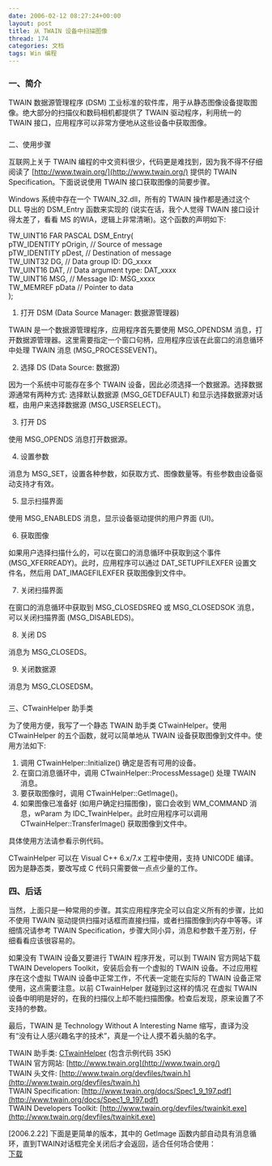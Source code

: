 ```yaml
---
date: 2006-02-12 08:27:24+00:00
layout: post
title: 从 TWAIN 设备中扫描图像
thread: 174
categories: 文档
tags: Win 编程
---
```


### 一、简介

TWAIN 数据源管理程序 (DSM) 工业标准的软件库，用于从静态图像设备提取图像。绝大部分的扫描仪和数码相机都提供了 TWAIN 驱动程序，利用统一的 TWAIN 接口，应用程序可以非常方便地从这些设备中获取图像。

<!-- more -->  


###   
二、使用步骤

互联网上关于 TWAIN 编程的中文资料很少，代码更是难找到，因为我不得不仔细阅读了 [http://www.twain.org/](http://www.twain.org/) 提供的 TWAIN Specification。下面说说使用 TWAIN 接口获取图像的简要步骤。

  


Windows 系统中存在一个 TWAIN_32.dll，所有的 TWAIN 操作都是通过这个 DLL 导出的 DSM_Entry 函数来实现的 (说实在话，我个人觉得 TWAIN 接口设计得太差了，看看 MS 的WIA，逻辑上非常清晰)。这个函数的声明如下:

  


TW_UINT16 FAR PASCAL DSM_Entry(  
pTW_IDENTITY pOrigin, // Source of message  
pTW_IDENTITY pDest, // Destination of message  
TW_UINT32 DG, // Data group ID: DG_xxxx  
TW_UINT16 DAT, // Data argument type: DAT_xxxx  
TW_UINT16 MSG, // Message ID: MSG_xxxx  
TW_MEMREF pData // Pointer to data  
);

  


1. 打开 DSM (Data Source Manager: 数据源管理器)

  


TWAIN 是一个数据源管理程序，应用程序首先要使用 MSG_OPENDSM 消息，打开数据源管理器。这里需要指定一个窗口句柄，应用程序应该在此窗口的消息循环中处理 TWAIN 消息 (MSG_PROCESSEVENT)。

  


2. 选择 DS (Data Source: 数据源)

  


因为一个系统中可能存在多个 TWAIN 设备，因此必须选择一个数据源。选择数据源通常有两种方式: 选择默认数据源 (MSG_GETDEFAULT) 和显示选择数据源对话框，由用户来选择数据源 (MSG_USERSELECT)。

  


3. 打开 DS

  


使用 MSG_OPENDS 消息打开数据源。

  


4. 设置参数

  


消息为 MSG_SET，设置各种参数，如获取方式、图像数量等。有些参数由设备驱动支持才有效。

  


5. 显示扫描界面

  


使用 MSG_ENABLEDS 消息，显示设备驱动提供的用户界面 (UI)。

  


6. 获取图像

  


如果用户选择扫描什么的，可以在窗口的消息循环中获取到这个事件 (MSG_XFERREADY)。此时，应用程序可以通过 DAT_SETUPFILEXFER 设置文件名，然后用 DAT_IMAGEFILEXFER 获取图像到文件中。

  


7. 关闭扫描界面

  


在窗口的消息循环中获取到 MSG_CLOSEDSREQ 或 MSG_CLOSEDSOK 消息，可以关闭扫描界面 (MSG_DISABLEDS)。

  


8. 关闭 DS

  


消息为 MSG_CLOSEDS。

  


9. 关闭数据源  
  
消息为 MSG_CLOSEDSM。

  


###   
三、CTwainHelper 助手类

为了使用方便，我写了一个静态 TWAIN 助手类 CTwainHelper。使用 CTwainHelper 的五个函数，就可以简单地从 TWAIN 设备获取图像到文件中。使用方法如下:

  


  1. 调用 CTwainHelper::Initialize() 确定是否有可用的设备。 
  2. 在窗口消息循环中，调用 CTwainHelper::ProcessMessage() 处理 TWAIN 消息。 
  3. 要获取图像时，调用 CTwainHelper::GetImage()。 
  4. 如果图像已准备好 (如用户确定扫描图像)，窗口会收到 WM_COMMAND 消息，wParam 为 IDC_TwainHelper。此时应用程序可以调用 CTwainHelper::TransferImage() 获取图像到文件中。

具体使用方法请参看示例代码。  
  
CTwainHelper 可以在 Visual C++ 6.x/7.x 工程中使用，支持 UNICODE 编译。因为是静态类，要改写成 C 代码只需要做一点点少量的工作。  


  


### 四、后话

当然，上面只是一种常用的步骤。其实应用程序完全可以自定义所有的步骤，比如不使用 TWAIN 驱动提供扫描对话框而直接扫描，或者扫描图像到内存中等等。详细情况请参考 TWAIN Specification，步骤大同小异，消息和参数千差万别，仔细看看应该很容易的。

  


如果没有 TWAIN 设备又要进行 TWAIN 程序开发，可以到 TWAIN 官方网站下载 TWAIN Developers Toolkit，安装后会有一个虚拟的 TWAIN 设备。不过应用程序在这个虚拟 TWAIN 设备中正常工作，不代表一定能在实际的 TWAIN 设备正常使用，这点需要注意。以前 CTwainHelper 就碰到过这样的情况 在虚拟 TWAIN 设备中明明是好的，在我的扫描仪上却不能扫描图像。检查后发现，原来设置了不支持的参数。  
  
最后，TWAIN 是 Technology Without A Interesting Name 缩写，直译为没有“没有让人感兴趣名字的技术”，真是一个让人摸不着头脑的名字。

  


TWAIN 助手类: [CTwainHelper](/assets/1099925198.rar) (包含示例代码 35K)  
TWAIN 官方网站: [http://www.twain.org](http://www.twain.org/)  
TWAIN 头文件: [http://www.twain.org/devfiles/twain.h](http://www.twain.org/devfiles/twain.h)  
TWAIN Specification: [http://www.twain.org/docs/Spec1_9_197.pdf](http://www.twain.org/docs/Spec1_9_197.pdf)  
TWAIN Developers Toolkit: [http://www.twain.org/devfiles/twainkit.exe](http://www.twain.org/devfiles/twainkit.exe)

  
  
  
  
[2006.2.22] 下面是更简单的版本，其中的 GetImage 函数内部自动具有消息循环，直到TWAIN对话框完全关闭后才会返回，适合任何场合使用：  
[下载](/assets/TwainHelper.rar) 
